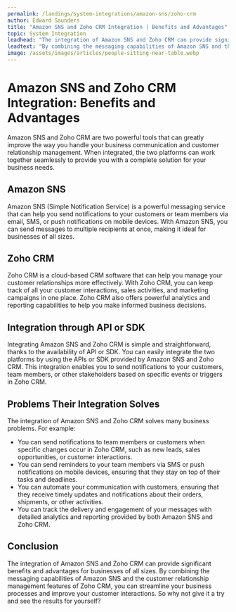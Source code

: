 ```yaml
---
permalink: /landings/system-integrations/amazon-sns/zoho-crm
author: Edward Saunders
title: "Amazon SNS and Zoho CRM Integration | Benefits and Advantages"
topic: System Integration
leadhead: "The integration of Amazon SNS and Zoho CRM can provide significant benefits and advantages for businesses of all sizes"
leadtext: "By combining the messaging capabilities of Amazon SNS and the customer relationship management features of Zoho CRM, you can streamline your business processes and improve your customer interactions. So why not give it a try and see the results for yourself?"
image: /assets/images/articles/people-sitting-near-table.webp
---
```

<div class="arttext">
<h1>Amazon SNS and Zoho CRM Integration: Benefits and Advantages</h1>

<p>Amazon SNS and Zoho CRM are two powerful tools that can greatly improve the way you handle your business communication and customer relationship management. When integrated, the two platforms can work together seamlessly to provide you with a complete solution for your business needs.</p>

<h2>Amazon SNS</h2>

<p>Amazon SNS (Simple Notification Service) is a powerful messaging service that can help you send notifications to your customers or team members via email, SMS, or push notifications on mobile devices. With Amazon SNS, you can send messages to multiple recipients at once, making it ideal for businesses of all sizes.</p>

<h2>Zoho CRM</h2>

<p>Zoho CRM is a cloud-based CRM software that can help you manage your customer relationships more effectively. With Zoho CRM, you can keep track of all your customer interactions, sales activities, and marketing campaigns in one place. Zoho CRM also offers powerful analytics and reporting capabilities to help you make informed business decisions.</p>

<h2>Integration through API or SDK</h2>

<p>Integrating Amazon SNS and Zoho CRM is simple and straightforward, thanks to the availability of API or SDK. You can easily integrate the two platforms by using the APIs or SDK provided by Amazon SNS and Zoho CRM. This integration enables you to send notifications to your customers, team members, or other stakeholders based on specific events or triggers in Zoho CRM.</p>

<h2>Problems Their Integration Solves</h2>

<p>The integration of Amazon SNS and Zoho CRM solves many business problems. For example:</p>

<ul>
    <li>You can send notifications to team members or customers when specific changes occur in Zoho CRM, such as new leads, sales opportunities, or customer interactions.</li>
    <li>You can send reminders to your team members via SMS or push notifications on mobile devices, ensuring that they stay on top of their tasks and deadlines.</li>
    <li>You can automate your communication with customers, ensuring that they receive timely updates and notifications about their orders, shipments, or other activities.</li>
    <li>You can track the delivery and engagement of your messages with detailed analytics and reporting provided by both Amazon SNS and Zoho CRM.</li>
</ul>

<h2>Conclusion</h2>

<p>The integration of Amazon SNS and Zoho CRM can provide significant benefits and advantages for businesses of all sizes. By combining the messaging capabilities of Amazon SNS and the customer relationship management features of Zoho CRM, you can streamline your business processes and improve your customer interactions. So why not give it a try and see the results for yourself?</p>

</div>